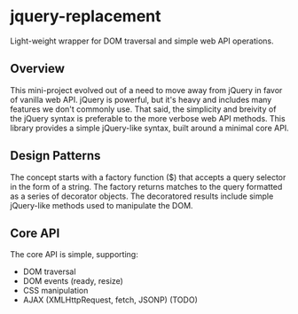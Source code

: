 # jquery-replacement
Light-weight wrapper for DOM traversal and simple web API operations.

## Overview

This mini-project evolved out of a need to move away from jQuery in favor of vanilla web API. jQuery is powerful, but it's heavy and includes many features we don't commonly use. That said, the simplicity and breivity of the jQuery syntax is preferable to the more verbose web API methods. This library provides a simple jQuery-like syntax, built around a minimal core API.

## Design Patterns

The concept starts with a factory function ($) that accepts a query selector in the form of a string. The factory returns matches to the query formatted as a series of decorator objects. The decoratored results include simple jQuery-like methods used to manipulate the DOM.

## Core API

The core API is simple, supporting:

- DOM traversal
- DOM events (ready, resize)
- CSS manipulation
- AJAX (XMLHttpRequest, fetch, JSONP) (TODO)


